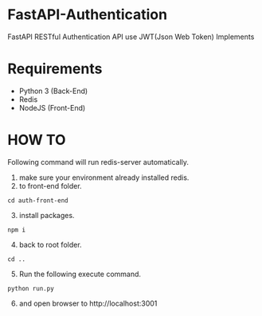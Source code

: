 # FastAPI-Authentication
FastAPI RESTful Authentication API use JWT(Json Web Token) Implements

# Requirements
- Python 3 (Back-End)
- Redis
- NodeJS (Front-End)
# HOW TO

Following command will run redis-server automatically. 

1. make sure your environment already installed redis.
2. to front-end folder.
```
cd auth-front-end
```
3. install packages.
```
npm i
```
4. back to root folder.
```
cd ..
```
5. Run the following execute command.
```
python run.py
```
6. and open browser to http://localhost:3001
